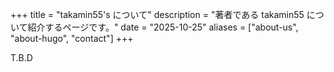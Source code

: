 +++
title = "takamin55's について"
description = "著者である takamin55 について紹介するページです。"
date = "2025-10-25"
aliases = ["about-us", "about-hugo", "contact"]
+++

T.B.D